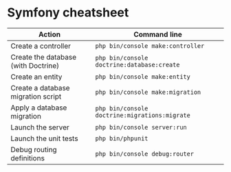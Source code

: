 # Symfony cheatsheet

| Action | Command line |
|-|-|
| Create a controller | `php bin/console make:controller` |
| Create the database (with Doctrine) | `php bin/console doctrine:database:create` |
| Create an entity | `php bin/console make:entity` |
| Create a database migration script | `php bin/console make:migration` |
| Apply a database migration | `php bin/console doctrine:migrations:migrate` |
| Launch the server | `php bin/console server:run` |
| Launch the unit tests | `php bin/phpunit` |
| Debug routing definitions | `php bin/console debug:router` |

